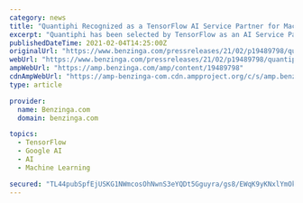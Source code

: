 ```yaml
---
category: news
title: "Quantiphi Recognized as a TensorFlow AI Service Partner for Machine Learning Led Enterprise Transformation"
excerpt: "Quantiphi has been selected by TensorFlow as an AI Service Partner to enable businesses across industries to benefit from AI-based systems and help them innovate faster,"
publishedDateTime: 2021-02-04T14:25:00Z
originalUrl: "https://www.benzinga.com/pressreleases/21/02/p19489798/quantiphi-recognized-as-a-tensorflow-ai-service-partner-for-machine-learning-led-enterprise-transf"
webUrl: "https://www.benzinga.com/pressreleases/21/02/p19489798/quantiphi-recognized-as-a-tensorflow-ai-service-partner-for-machine-learning-led-enterprise-transf"
ampWebUrl: "https://amp.benzinga.com/amp/content/19489798"
cdnAmpWebUrl: "https://amp-benzinga-com.cdn.ampproject.org/c/s/amp.benzinga.com/amp/content/19489798"
type: article

provider:
  name: Benzinga.com
  domain: benzinga.com

topics:
  - TensorFlow
  - Google AI
  - AI
  - Machine Learning

secured: "TL44pubSpfEjUSKG1NWmcosOhNwnS3eYQDt5Gguyra/gs8/EWqK9yKNxlYmOkurKL7aL1KyNzXfv74HIbWRUJkr6ezfOvMLLNWXFhJISBesbJxhcAcErBpy1zUaKuEc9fnbmFPRU/bY+RPQG9VEjJgaPd+OlDc/8UwrQGUy64+P+q3RwOlWlJam1BCgfcuUW9roxeI5ZgspDMkYxuWsXKQJKoOmnE+XR7g2GdYKbZEeCrkd1Nc/Z6Sy3ysupLAj4eFPnj11124egL39nW18Vs/0U4HNhL7W2osZMghdIKvRGy1k/+9cdcv9UT6nU2GoY5n+ERmkcLAa8GAzIZNxTjQreTFQgMzPlmAwD1d+2eHs=;9lW9grMjm6srzYlFGo8wAA=="
---
```


